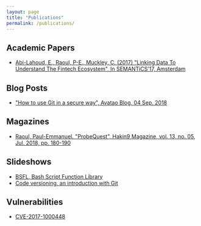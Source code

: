 ```yaml
---
layout: page
title: "Publications"
permalink: /publications/
---
```

## Academic Papers

* [Abi-Lahoud, E., Raoul, P-E., Muckley, C. (2017) "Linking Data To Understand The Fintech Ecosystem", In SEMANTiCS'17, Amsterdam][semantics-2017-demo-paper]

## Blog Posts

* ["How to use Git in a secure way", Avatao Blog, 04 Sep. 2018][avatao-git-security]

## Magazines

* [Raoul, Paul-Emmanuel. "ProbeQuest", Hakin9 Magazine, vol. 13, no. 05, Jul. 2018, pp. 180-190][hakin9-vol13-no05]

## Slideshows

* [BSFL, Bash Script Function Library][bsfl-slideshow]
* [Code versioning, an introduction with Git][git-slideshow]

## Vulnerabilities

* [CVE-2017-1000448][CVE-2017-1000448]

 [avatao-git-security]: https://blog.avatao.com/How-to-use-Git-in-a-secure-way/
 [bsfl-slideshow]: https://skyplabs.github.io/bsfl-slideshow/
 [CVE-2017-1000448]: https://nvd.nist.gov/vuln/detail/CVE-2017-1000448
 [git-slideshow]: https://skyplabs.github.io/git-slideshow/
 [hakin9-vol13-no05]: https://drive.google.com/open?id=1Jcv1gFUQ_ue1kqmUlqTy6zVfodB2HYNM
 [semantics-2017-demo-paper]: http://ceur-ws.org/Vol-2044/paper18/
